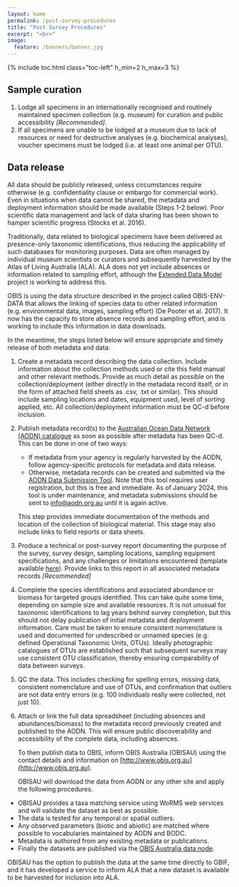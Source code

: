 ```yaml
---
layout: home
permalink: /post-survey-procedures
title: "Post Survey Procedures"
excerpt: "<br>"
image:
  feature: /banners/banner.jpg
---
```

{% include toc.html class="toc-left" h_min=2 h_max=3 %}

## Sample curation

1. Lodge all specimens in an internationally recognised and routinely maintained specimen collection (e.g. museum) for curation and public accessibility _[Recommended]_.
2. If all specimens are unable to be lodged at a museum due to lack of resources or need for destructive analyses (e.g. biochemical analyses), voucher specimens must be lodged (i.e. at least one animal per OTU). 


## Data release	 

All data should be publicly released, unless circumstances require otherwise (e.g. confidentiality clause or embargo for commercial work). Even in situations when data cannot be shared, the metadata and deployment information should be made available (Steps 1-2 below). Poor scientific data management and lack of data sharing has been shown to hamper scientific progress (Stocks et al. 2016).

Traditionally, data related to biological specimens have been delivered as presence-only taxonomic identifications, thus reducing the applicability of such databases for monitoring purposes. Data are often managed by individual museum scientists or curators and subsequently harvested by the Atlas of Living Australia (ALA). ALA does not yet include absences or information related to sampling effort, although the [Extended Data Model](https://www.ala.org.au/current-projects/extended-data-model-project/) project is working to address this.

OBIS is using the data structure described in the project called OBIS-ENV-DATA that allows the linking of species data to other related information (e.g. environmental data, images, sampling effort) (De Pooter et al. 2017). It now has the capacity to store absence records and sampling effort, and is working to include this information in data downloads. 

In the meantime, the steps listed below will ensure appropriate and timely release of both metadata and data:



1. Create a metadata record describing the data collection. Include information about the collection methods used or cite this field manual and other relevant methods. Provide as much detail as possible on the collection/deployment (either directly in the metadata record itself, or in the form of attached field sheets as .csv, .txt or similar). This should include sampling locations and dates, equipment used, level of sorting applied, etc. All collection/deployment information must be QC-d before inclusion.
2. Publish metadata record(s) to the [Australian Ocean Data Network (AODN) catalogue](http://catalogue.aodn.org.au/geonetwork/srv/eng/main.home) as soon as possible after metadata has been QC-d. This can be done in one of two ways:
    * If metadata from your agency is regularly harvested by the AODN, follow agency-specific protocols for metadata and data release. 
    * Otherwise, metadata records can be created and submitted via the [AODN Data Submission Tool](https://metadataentry.aodn.org.au/submit). Note that this tool requires user registration, but this is free and immediate. As of January 2024, this tool is under maintenance, and metadata submissions should be sent to [info@aodn.org.au](mailto:info@aodn.org.au) until it is again active. 

    This step provides immediate documentation of the methods and location of the collection of biological material. This stage may also include links to field reports or data sheets.

3. Produce a technical or post-survey report documenting the purpose of the survey, survey design, sampling locations, sampling equipment specifications, and any challenges or limitations encountered (template available [here](https://marine-sampling-field-manual.github.io/files/Appendix%20B_Post-survey%20report%20template.docx)). Provide links to this report in all associated metadata records _[Recommended]_
4. Complete the species identifications and associated abundance or biomass for targeted groups identified. This can take quite some time, depending on sample size and available resources. It is not unusual for taxonomic identifications to lag years behind survey completion, but this should not delay publication of initial metadata and deployment information. Care must be taken to ensure consistent nomenclature is used and documented for undescribed or unnamed species (e.g. defined Operational Taxonomic Units, OTUs). Ideally photographic catalogues of OTUs are established such that subsequent surveys may use consistent OTU classification, thereby ensuring comparability of data between surveys.
5. QC the data. This includes checking for spelling errors, missing data, consistent nomenclature and use of OTUs, and confirmation that outliers are not data entry errors (e.g. 100 individuals really were collected, not just 10). 
6. Attach or link the full data spreadsheet (including absences and abundances/biomass) to the metadata record previously created and published to the AODN. This will ensure public discoverability and accessibility of the complete data, including absences.

    To then publish data to OBIS, inform OBIS Australia (OBISAU) using the contact details and information on [http://www.obis.org.au](http://www.obis.org.au).


    OBISAU will download the data from AODN or any other site and apply the following procedures.

* OBISAU provides a taxa matching service using WoRMS web services and will validate the dataset as best as possible.
* The data is tested for any temporal or spatial outliers.
* Any observed parameters (biotic and abiotic) are matched where possible to vocabularies maintained by AODN and BODC.
* Metadata is authored from any existing metadata or publications.
* Finally the datasets are published via the [OBIS Australia data node](https://www.marine.csiro.au/ipt).[ ](http://ogc-act.csiro.au/ipt/)

OBISAU has the option to publish the data at the same time directly to GBIF, and it has developed a service to inform ALA that a new dataset is available to be harvested for inclusion into ALA.
